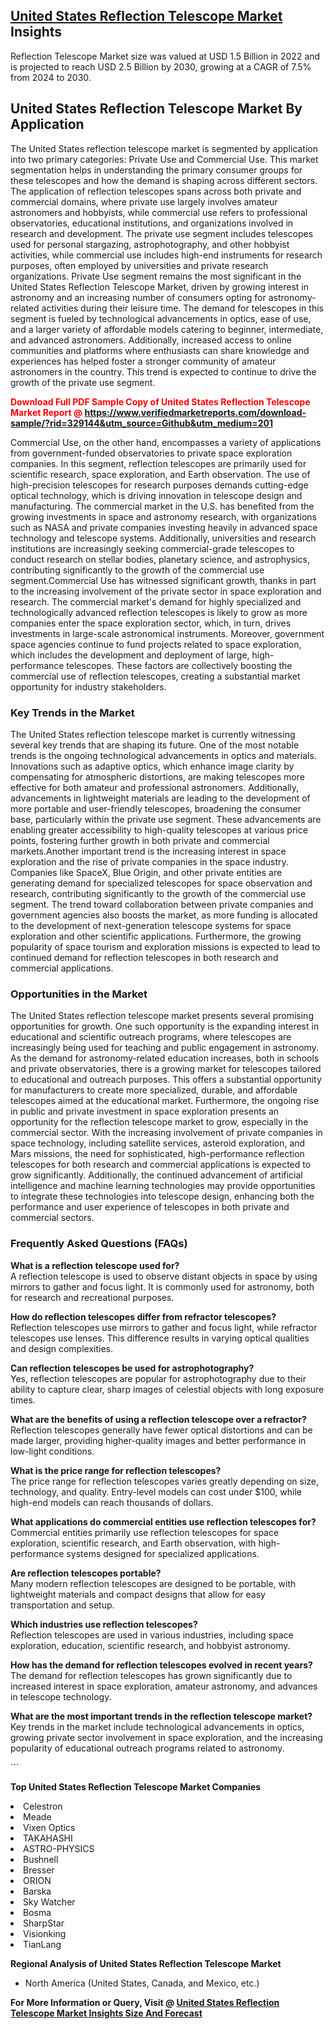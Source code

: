 <h2><a href="https://www.verifiedmarketreports.com/download-sample/?rid=329144&amp;utm_source=Github&amp;utm_medium=201" target="_blank">United States Reflection Telescope Market</a> Insights</h2><p>Reflection Telescope Market size was valued at USD 1.5 Billion in 2022 and is projected to reach USD 2.5 Billion by 2030, growing at a CAGR of 7.5% from 2024 to 2030.</p><p><h2>United States Reflection Telescope Market By Application</h2>The United States reflection telescope market is segmented by application into two primary categories: Private Use and Commercial Use. This market segmentation helps in understanding the primary consumer groups for these telescopes and how the demand is shaping across different sectors. The application of reflection telescopes spans across both private and commercial domains, where private use largely involves amateur astronomers and hobbyists, while commercial use refers to professional observatories, educational institutions, and organizations involved in research and development. The private use segment includes telescopes used for personal stargazing, astrophotography, and other hobbyist activities, while commercial use includes high-end instruments for research purposes, often employed by universities and private research organizations. Private Use segment remains the most significant in the United States Reflection Telescope Market, driven by growing interest in astronomy and an increasing number of consumers opting for astronomy-related activities during their leisure time. The demand for telescopes in this segment is fueled by technological advancements in optics, ease of use, and a larger variety of affordable models catering to beginner, intermediate, and advanced astronomers. Additionally, increased access to online communities and platforms where enthusiasts can share knowledge and experiences has helped foster a stronger community of amateur astronomers in the country. This trend is expected to continue to drive the growth of the private use segment. <p><strong><p><span class=""><span style="color: #ff0000;"><strong>Download Full PDF Sample Copy of United States Reflection Telescope Market Report</strong> @ </span><a href="https://www.verifiedmarketreports.com/download-sample/?rid=329144&amp;utm_source=Github&amp;utm_medium=201" target="_blank">https://www.verifiedmarketreports.com/download-sample/?rid=329144&amp;utm_source=Github&amp;utm_medium=201</a></span></p></strong></p>Commercial Use, on the other hand, encompasses a variety of applications from government-funded observatories to private space exploration companies. In this segment, reflection telescopes are primarily used for scientific research, space exploration, and Earth observation. The use of high-precision telescopes for research purposes demands cutting-edge optical technology, which is driving innovation in telescope design and manufacturing. The commercial market in the U.S. has benefited from the growing investments in space and astronomy research, with organizations such as NASA and private companies investing heavily in advanced space technology and telescope systems. Additionally, universities and research institutions are increasingly seeking commercial-grade telescopes to conduct research on stellar bodies, planetary science, and astrophysics, contributing significantly to the growth of the commercial use segment.Commercial Use has witnessed significant growth, thanks in part to the increasing involvement of the private sector in space exploration and research. The commercial market's demand for highly specialized and technologically advanced reflection telescopes is likely to grow as more companies enter the space exploration sector, which, in turn, drives investments in large-scale astronomical instruments. Moreover, government space agencies continue to fund projects related to space exploration, which includes the development and deployment of large, high-performance telescopes. These factors are collectively boosting the commercial use of reflection telescopes, creating a substantial market opportunity for industry stakeholders. <h3>Key Trends in the Market</h3>The United States reflection telescope market is currently witnessing several key trends that are shaping its future. One of the most notable trends is the ongoing technological advancements in optics and materials. Innovations such as adaptive optics, which enhance image clarity by compensating for atmospheric distortions, are making telescopes more effective for both amateur and professional astronomers. Additionally, advancements in lightweight materials are leading to the development of more portable and user-friendly telescopes, broadening the consumer base, particularly within the private use segment. These advancements are enabling greater accessibility to high-quality telescopes at various price points, fostering further growth in both private and commercial markets.Another important trend is the increasing interest in space exploration and the rise of private companies in the space industry. Companies like SpaceX, Blue Origin, and other private entities are generating demand for specialized telescopes for space observation and research, contributing significantly to the growth of the commercial use segment. The trend toward collaboration between private companies and government agencies also boosts the market, as more funding is allocated to the development of next-generation telescope systems for space exploration and other scientific applications. Furthermore, the growing popularity of space tourism and exploration missions is expected to lead to continued demand for reflection telescopes in both research and commercial applications.<h3>Opportunities in the Market</h3>The United States reflection telescope market presents several promising opportunities for growth. One such opportunity is the expanding interest in educational and scientific outreach programs, where telescopes are increasingly being used for teaching and public engagement in astronomy. As the demand for astronomy-related education increases, both in schools and private observatories, there is a growing market for telescopes tailored to educational and outreach purposes. This offers a substantial opportunity for manufacturers to create more specialized, durable, and affordable telescopes aimed at the educational market. Furthermore, the ongoing rise in public and private investment in space exploration presents an opportunity for the reflection telescope market to grow, especially in the commercial sector. With the increasing involvement of private companies in space technology, including satellite services, asteroid exploration, and Mars missions, the need for sophisticated, high-performance reflection telescopes for both research and commercial applications is expected to grow significantly. Additionally, the continued advancement of artificial intelligence and machine learning technologies may provide opportunities to integrate these technologies into telescope design, enhancing both the performance and user experience of telescopes in both private and commercial sectors.<h3>Frequently Asked Questions (FAQs)</h3><p><strong>What is a reflection telescope used for?</strong><br> A reflection telescope is used to observe distant objects in space by using mirrors to gather and focus light. It is commonly used for astronomy, both for research and recreational purposes.</p><p><strong>How do reflection telescopes differ from refractor telescopes?</strong><br> Reflection telescopes use mirrors to gather and focus light, while refractor telescopes use lenses. This difference results in varying optical qualities and design complexities.</p><p><strong>Can reflection telescopes be used for astrophotography?</strong><br> Yes, reflection telescopes are popular for astrophotography due to their ability to capture clear, sharp images of celestial objects with long exposure times.</p><p><strong>What are the benefits of using a reflection telescope over a refractor?</strong><br> Reflection telescopes generally have fewer optical distortions and can be made larger, providing higher-quality images and better performance in low-light conditions.</p><p><strong>What is the price range for reflection telescopes?</strong><br> The price range for reflection telescopes varies greatly depending on size, technology, and quality. Entry-level models can cost under $100, while high-end models can reach thousands of dollars.</p><p><strong>What applications do commercial entities use reflection telescopes for?</strong><br> Commercial entities primarily use reflection telescopes for space exploration, scientific research, and Earth observation, with high-performance systems designed for specialized applications.</p><p><strong>Are reflection telescopes portable?</strong><br> Many modern reflection telescopes are designed to be portable, with lightweight materials and compact designs that allow for easy transportation and setup.</p><p><strong>Which industries use reflection telescopes?</strong><br> Reflection telescopes are used in various industries, including space exploration, education, scientific research, and hobbyist astronomy.</p><p><strong>How has the demand for reflection telescopes evolved in recent years?</strong><br> The demand for reflection telescopes has grown significantly due to increased interest in space exploration, amateur astronomy, and advances in telescope technology.</p><p><strong>What are the most important trends in the reflection telescope market?</strong><br> Key trends in the market include technological advancements in optics, growing private sector involvement in space exploration, and the increasing popularity of educational outreach programs related to astronomy.</p>```</p><p><strong>Top United States Reflection Telescope Market Companies</strong></p><div data-test-id=""><p><li>Celestron</li><li> Meade</li><li> Vixen Optics</li><li> TAKAHASHI</li><li> ASTRO-PHYSICS</li><li> Bushnell</li><li> Bresser</li><li> ORION</li><li> Barska</li><li> Sky Watcher</li><li> Bosma</li><li> SharpStar</li><li> Visionking</li><li> TianLang</li></p><div><strong>Regional Analysis of&nbsp;United States Reflection Telescope Market</strong></div><ul><li dir="ltr"><p dir="ltr">North America&nbsp;(United States, Canada, and Mexico, etc.)</p></li></ul><p><strong>For More Information or Query, Visit @&nbsp;</strong><strong><a href="https://www.verifiedmarketreports.com/product/reflection-telescope-market/?utm_source=Github&amp;utm_medium=201" target="_blank">United States Reflection Telescope Market Insights Size And Forecast</a></strong></p></div>

